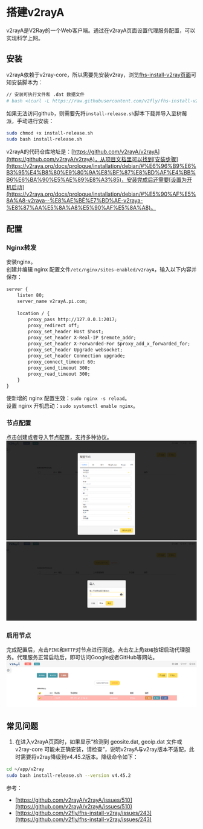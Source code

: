 # 搭建v2rayA

v2rayA是V2Ray的一个Web客户端。通过在v2rayA页面设置代理服务配置，可以实现科学上网。
## 安装
v2rayA依赖于v2ray-core，所以需要先安装v2ray，浏览[fhs-install-v2ray页面](https://github.com/v2fly/fhs-install-v2ray)可知安装脚本为：
```bash
// 安装可执行文件和 .dat 数据文件
# bash <(curl -L https://raw.githubusercontent.com/v2fly/fhs-install-v2ray/master/install-release.sh)
```
如果无法访问github，则需要先将`install-release.sh`脚本下载并导入至树莓派，手动进行安装：
```bash
sudo chmod +x install-release.sh
sudo bash install-release.sh
```
v2rayA的代码仓库地址是：[https://github.com/v2rayA/v2rayA](https://github.com/v2rayA/v2rayA)，从项目文档里可以找到[安装步骤](https://v2raya.org/docs/prologue/installation/debian/#%E6%96%B9%E6%B3%95%E4%B8%80%E9%80%9A%E8%BF%87%E8%BD%AF%E4%BB%B6%E6%BA%90%E5%AE%89%E8%A3%85)，安装完成后还需要[设置为开机启动](https://v2raya.org/docs/prologue/installation/debian/#%E5%90%AF%E5%8A%A8-v2raya--%E8%AE%BE%E7%BD%AE-v2raya-%E8%87%AA%E5%8A%A8%E5%90%AF%E5%8A%A8)。
## 配置
### Nginx转发
安装nginx。<br />创建并编辑 nginx 配置文件`/etc/nginx/sites-enabled/v2rayA`，输入以下内容并保存：
```nginx
server {
    listen 80;
    server_name v2rayA.pi.com;

    location / {
        proxy_pass http://127.0.0.1:2017;
        proxy_redirect off;
        proxy_set_header Host $host;
        proxy_set_header X-Real-IP $remote_addr;
        proxy_set_header X-Forwarded-For $proxy_add_x_forwarded_for;
        proxy_set_header Upgrade websocket;
        proxy_set_header Connection upgrade;
        proxy_connect_timeout 60;
        proxy_send_timeout 300;
        proxy_read_timeout 300;
    }
}
```
使新增的 nginx 配置生效：`sudo nginx -s reload`。<br />设置 nginx 开机启动：`sudo systemctl enable nginx`。
### 节点配置
点击创建或者导入节点配置，支持多种协议。<br />![image.png](./搭建v2rayA/1667388175619-d161f292-f8a0-4046-8dd5-c056953aee70.png)<br />![image.png](./搭建v2rayA/1667388160959-4ce5ceb2-07c3-4a0c-a133-6e0773999d32.png)
### 启用节点
完成配置后，点击`PING`和`HTTP`对节点进行测速。点击左上角`就绪`按钮启动代理服务。代理服务正常启动后，即可访问Google或者GitHub等网站。<br />![image.png](./搭建v2rayA/1667388251739-f17e1ab8-7b8d-422b-8c82-bfb133f1f4f0.png)
## 常见问题

1. 在进入v2rayA页面时，如果显示“检测到 geosite.dat, geoip.dat 文件或 v2ray-core 可能未正确安装，请检查”，说明v2rayA与v2ray版本不适配，此时需要将v2ray降级到v4.45.2版本。降级命令如下：
```bash
cd ~/app/v2ray
sudo bash install-release.sh --version v4.45.2
```
参考：

   - [https://github.com/v2rayA/v2rayA/issues/510](https://github.com/v2rayA/v2rayA/issues/510)
   - [https://github.com/v2fly/fhs-install-v2ray/issues/243](https://github.com/v2fly/fhs-install-v2ray/issues/243)
